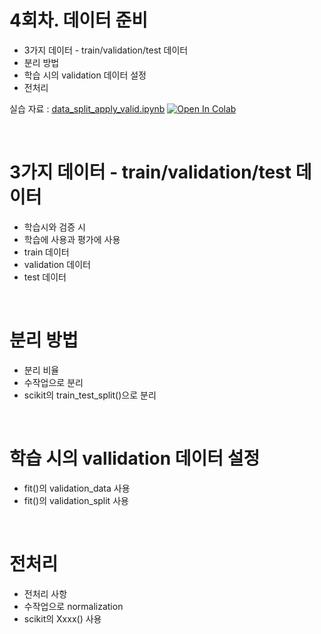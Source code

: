 # 4회차. 데이터 준비
- 3가지 데이터 - train/validation/test 데이터
- 분리 방법
- 학습 시의 validation 데이터 설정
- 전처리

실습 자료 : [data_split_apply_valid.ipynb](data_split_apply_valid.ipynb)  [![Open In Colab](https://colab.research.google.com/assets/colab-badge.svg)](https://colab.research.google.com/github/dhrim/keras_howto_2021/blob/master/class4/data_split_apply_valid.ipynb)
    
<br>

# 3가지 데이터 - train/validation/test 데이터
- 학습시와 검증 시
- 학습에 사용과 평가에 사용
- train 데이터
- validation 데이터
- test 데이터

<br>

# 분리 방법
- 분리 비율
- 수작업으로 분리
- scikit의 train_test_split()으로 분리

<br>

# 학습 시의 vallidation 데이터 설정
- fit()의 validation_data 사용
- fit()의 validation_split 사용

<br>

# 전처리
- 전처리 사항
- 수작업으로 normalization
- scikit의 Xxxx() 사용
